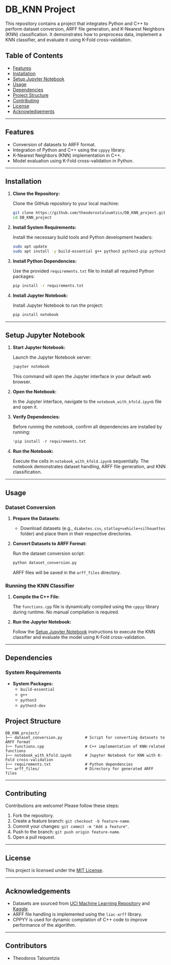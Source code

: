 # DB_KNN Project

This repository contains a project that integrates Python and C++ to perform dataset conversion, ARFF file generation, and K-Nearest Neighbors (KNN) classification. It demonstrates how to preprocess data, implement a KNN classifier, and evaluate it using K-Fold cross-validation.

## Table of Contents

- [Features](#features)
- [Installation](#installation)
- [Setup Jupyter Notebook](#setup-jupyter-notebook)
- [Usage](#usage)
- [Dependencies](#dependencies)
- [Project Structure](#project-structure)
- [Contributing](#contributing)
- [License](#license)
- [Acknowledgements](#acknowledgements)

---

## Features

- Conversion of datasets to ARFF format.
- Integration of Python and C++ using the `cppyy` library.
- K-Nearest Neighbors (KNN) implementation in C++.
- Model evaluation using K-Fold cross-validation in Python.

---

## Installation

1. **Clone the Repository:**

   Clone the GitHub repository to your local machine:

   ```bash
   git clone https://github.com/theodorostaloumtzis/DB_KNN_project.git
   cd DB_KNN_project
   ```

2. **Install System Requirements:**

   Install the necessary build tools and Python development headers:

   ```bash
   sudo apt update
   sudo apt install -y build-essential g++ python3 python3-pip python3-dev
   ```

3. **Install Python Dependencies:**

   Use the provided `requirements.txt` file to install all required Python packages:

   ```bash
   pip install -r requirements.txt
   ```

4. **Install Jupyter Notebook:**

   Install Jupyter Notebook to run the project:

   ```bash
   pip install notebook
   ```

---

## Setup Jupyter Notebook

1. **Start Jupyter Notebook:**

   Launch the Jupyter Notebook server:

   ```bash
   jupyter notebook
   ```

   This command will open the Jupyter interface in your default web browser.

2. **Open the Notebook:**

   In the Jupyter interface, navigate to the `notebook_with_kfold.ipynb` file and open it.

3. **Verify Dependencies:**

   Before running the notebook, confirm all dependencies are installed by running:

   ```python
   !pip install -r requirements.txt
   ```

4. **Run the Notebook:**

   Execute the cells in `notebook_with_kfold.ipynb` sequentially. The notebook demonstrates dataset handling, ARFF file generation, and KNN classification.

---

## Usage

### Dataset Conversion

1. **Prepare the Datasets:**

   - Download datasets (e.g., `diabetes.csv`, `statlog+vehicle+silhouettes` folder) and place them in their respective directories.

2. **Convert Datasets to ARFF Format:**

   Run the dataset conversion script:

   ```bash
   python dataset_conversion.py
   ```

   ARFF files will be saved in the `arff_files` directory.

### Running the KNN Classifier

1. **Compile the C++ File:**

   The `functions.cpp` file is dynamically compiled using the `cppyy` library during runtime. No manual compilation is required.

2. **Run the Jupyter Notebook:**

   Follow the [Setup Jupyter Notebook](#setup-jupyter-notebook) instructions to execute the KNN classifier and evaluate the model using K-Fold cross-validation.

---

## Dependencies

### System Requirements

- **System Packages:**
  - `build-essential`
  - `g++`
  - `python3`
  - `python3-dev`

## Project Structure

```text
DB_KNN_project/
├── dataset_conversion.py          # Script for converting datasets to ARFF format
├── functions.cpp                  # C++ implementation of KNN-related functions
├── notebook_with_kfold.ipynb      # Jupyter Notebook for KNN with K-Fold cross-validation
├── requirements.txt               # Python dependencies
└── arff_files/                    # Directory for generated ARFF files
```

---

## Contributing

Contributions are welcome! Please follow these steps:

1. Fork the repository.
2. Create a feature branch: `git checkout -b feature-name`.
3. Commit your changes: `git commit -m "Add a feature"`.
4. Push to the branch: `git push origin feature-name`.
5. Open a pull request.

---

## License

This project is licensed under the [MIT License](LICENSE).

---

## Acknowledgements

- Datasets are sourced from [UCI Machine Learning Repository](https://archive.ics.uci.edu/ml/index.php) and [Kaggle](https://www.kaggle.com/).
- ARFF file handling is implemented using the `liac-arff` library.
- CPPYY is used for dynamic compilation of C++ code to improve performance of the algorithm.

---

## Contributors

- Theodoros Taloumtzis


